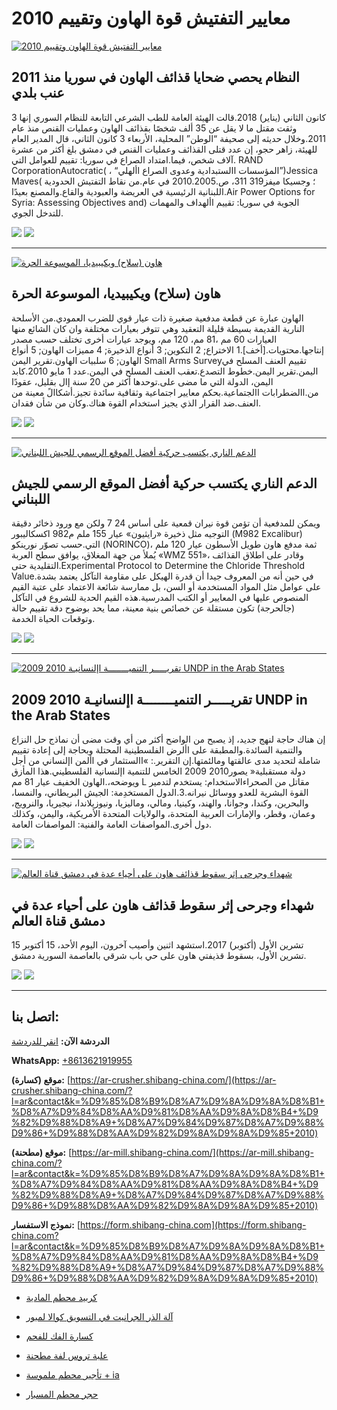 # معايير التفتيش قوة الهاون وتقييم 2010

<a href="https://swt.shibang-china.com/?l=ar&img&k=%D9%85%D8%B9%D8%A7%D9%8A%D9%8A%D8%B1+%D8%A7%D9%84%D8%AA%D9%81%D8%AA%D9%8A%D8%B4+%D9%82%D9%88%D8%A9+%D8%A7%D9%84%D9%87%D8%A7%D9%88%D9%86+%D9%88%D8%AA%D9%82%D9%8A%D9%8A%D9%85+2010" target="_blank">![معايير التفتيش قوة الهاون وتقييم 2010](http://static.shibang-china.com/all-800x300/63.jpg)</a>

## النظام يحصي ضحايا قذائف الهاون في سوريا منذ 2011 عنب بلدي
3 كانون الثاني (يناير) 2018.قالت الهيئة العامة للطب الشرعي التابعة للنظام السوري إنها وثقت مقتل ما لا يقل عن 35 ألف شخصًا بقذائف الهاون وعمليات القنص منذ عام 2011.وخلال حديثه إلى صحيفة “الوطن” المحلية، الأربعاء 3 كانون الثاني، قال المدير العام للهيئة، زاهر حجو، إن عدد قتلى القذائف وعمليات القنص في دمشق بلغ أكثر من عشرة آلاف شخص، فيما.امتداد الصراع في سوريا: تقييم للعوامل التي. RAND CorporationAutocratic( ، “المؤسسات االستبدادية وعدوى الصراع األهلي”)Jessica Maves( ؛ وجسيكا ميفز319 311، ص.2010.2005 في عام.من نقاط التفتيش الحدودية اللبنانية الرئيسية في العريضة والعبودية والقاع.والمصنع بعيدًا.Air Power Options for Syria: Assessing Objectives and) الجوية في سوريا: تقييم األهداف والمهمات للتدخل الجوي.


<a href="https://whatsapp.shibangsoft.com/WhatsApp.php" target="_blank" title="WhatsApp">![](http://static.shibang-china.com/icon/whatsapp.png)</a> <a href="https://swt.shibang-china.com/?l=ar&icon&k=%D9%85%D8%B9%D8%A7%D9%8A%D9%8A%D8%B1+%D8%A7%D9%84%D8%AA%D9%81%D8%AA%D9%8A%D8%B4+%D9%82%D9%88%D8%A9+%D8%A7%D9%84%D9%87%D8%A7%D9%88%D9%86+%D9%88%D8%AA%D9%82%D9%8A%D9%8A%D9%85+2010" target="_blank">![](http://static.shibang-china.com/icon/chat-ar.png)</a>

---

<a href="https://swt.shibang-china.com/?l=ar&img&k=%D9%85%D8%B9%D8%A7%D9%8A%D9%8A%D8%B1+%D8%A7%D9%84%D8%AA%D9%81%D8%AA%D9%8A%D8%B4+%D9%82%D9%88%D8%A9+%D8%A7%D9%84%D9%87%D8%A7%D9%88%D9%86+%D9%88%D8%AA%D9%82%D9%8A%D9%8A%D9%85+2010" target="_blank">![هاون (سلاح) ويكيبيديا، الموسوعة الحرة](http://static.shibang-china.com/all-800x300/564.jpg)</a>

## هاون (سلاح) ويكيبيديا، الموسوعة الحرة
الهاون عبارة عن قطعة مدفعية صغيرة ذات عيار قوي للضرب العمودي.من الأسلحة النارية القديمة بسيطة قليلة التعقيد وهي تتوفر بعيارات مختلفة وان كان الشائع منها العيارات 60 مم ،81 مم، 120 مم، ويوجد عيارات أخرى تختلف حسب مصدر إنتاجها.محتويات.[أخف].1 الاختراع; 2 التكوين; 3 أنواع الذخيرة; 4 مميزات الهاون; 5 أنواع الهاون; 6 سلبيات الهاون.تقرير اليمن Small Arms Surveyتقييم العنف المسلح في اليمن.تقرير اليمن.خطوط التصدع.تعقب العنف المسلح في اليمن.عدد 1 مايو 2010.كابد اليمن، الدولة التي ما مضى على.توحدها أكثر من 20 سنة إال بقليل، عقودًا من.االضطرابات االجتماعية.بحكم معايير اجتماعية وثقافية سائدة تجيز.أشكاالً معينة من العنف.ضد القرار الذي يجيز استخدام القوة هناك.وكان من شأن فقدان.


<a href="https://whatsapp.shibangsoft.com/WhatsApp.php" target="_blank" title="WhatsApp">![](http://static.shibang-china.com/icon/whatsapp.png)</a> <a href="https://swt.shibang-china.com/?l=ar&icon&k=%D9%85%D8%B9%D8%A7%D9%8A%D9%8A%D8%B1+%D8%A7%D9%84%D8%AA%D9%81%D8%AA%D9%8A%D8%B4+%D9%82%D9%88%D8%A9+%D8%A7%D9%84%D9%87%D8%A7%D9%88%D9%86+%D9%88%D8%AA%D9%82%D9%8A%D9%8A%D9%85+2010" target="_blank">![](http://static.shibang-china.com/icon/chat-ar.png)</a>

---

<a href="https://swt.shibang-china.com/?l=ar&img&k=%D9%85%D8%B9%D8%A7%D9%8A%D9%8A%D8%B1+%D8%A7%D9%84%D8%AA%D9%81%D8%AA%D9%8A%D8%B4+%D9%82%D9%88%D8%A9+%D8%A7%D9%84%D9%87%D8%A7%D9%88%D9%86+%D9%88%D8%AA%D9%82%D9%8A%D9%8A%D9%85+2010" target="_blank">![الدعم الناري يكتسب حركية أفضل الموقع الرسمي للجيش اللبناني](http://static.shibang-china.com/all-800x300/59.jpg)</a>

## الدعم الناري يكتسب حركية أفضل الموقع الرسمي للجيش اللبناني
ويمكن للمدفعية أن تؤمن قوة نيران قمعية على أساس 24 7 ولكن مع ورود ذخائر دقيقة التوجيه مثل ذخيرة «رايثيون» عيار 155 ملم م982 اكسكاليبور (M982 Excalibur) التي.حسب تصوّر نورينكو (NORINCO)، ثمة مدفع هاون طويل الأسطون عيار 120 ملم يُملأ من جهة المغلاق، يوافق سطح العربة «WMZ 551»، وقادر على اطلاق القذائف التقليدية حتى.Experimental Protocol to Determine the Chloride Threshold Value.في حين أنه من المعروف جيدا أن قدرة الهيكل على مقاومة التآكل يعتمد بشدة على عوامل مثل المواد المستخدمة أو السن، بل ممارسة شائعة الاعتماد على عتبة القيم المنصوص عليها في المعايير أو الكتب المدرسية.هذه القيم الحدية للشروع في التآكل (جالحرجة) تكون مستقلة عن خصائص بنية معينة، مما يحد بوضوح دقة تقييم حالة وتوقعات الحياة الخدمة.


<a href="https://whatsapp.shibangsoft.com/WhatsApp.php" target="_blank" title="WhatsApp">![](http://static.shibang-china.com/icon/whatsapp.png)</a> <a href="https://swt.shibang-china.com/?l=ar&icon&k=%D9%85%D8%B9%D8%A7%D9%8A%D9%8A%D8%B1+%D8%A7%D9%84%D8%AA%D9%81%D8%AA%D9%8A%D8%B4+%D9%82%D9%88%D8%A9+%D8%A7%D9%84%D9%87%D8%A7%D9%88%D9%86+%D9%88%D8%AA%D9%82%D9%8A%D9%8A%D9%85+2010" target="_blank">![](http://static.shibang-china.com/icon/chat-ar.png)</a>

---

<a href="https://swt.shibang-china.com/?l=ar&img&k=%D9%85%D8%B9%D8%A7%D9%8A%D9%8A%D8%B1+%D8%A7%D9%84%D8%AA%D9%81%D8%AA%D9%8A%D8%B4+%D9%82%D9%88%D8%A9+%D8%A7%D9%84%D9%87%D8%A7%D9%88%D9%86+%D9%88%D8%AA%D9%82%D9%8A%D9%8A%D9%85+2010" target="_blank">![تقريـــــر التنميــــــــة اإلنسانيـة 2010 2009 UNDP in the Arab States](http://static.shibang-china.com/all-800x300/1437.jpg)</a>

## تقريـــــر التنميــــــــة اإلنسانيـة 2010 2009 UNDP in the Arab States
إن هناك حاجة لنهج جديد، إذ يصبح من الواضح أكثر من أي وقت مضى أن نماذج حل النزاع والتنمية السائدة.والمطبقة على األرض الفلسطينية المحتلة وبحاجة إلى إعادة تقييم شاملة لتحديد مدى عالقتها ومالئمتها.إن التقرير.: »االستثمار في األمن اإلنساني من أجل دولة مستقبلية« يصور2010 2009 الخامس للتنمية اإلنسانية الفلسطيني.هذا المأزق ويوضحه،.الهاون الخفيف عيار 81 مم L مقاتل من الصحراءالاستخدام: يستخدم لتدمير القوة البشرية للعدو ووسائل نيرانه.3.الدول المستخدِمة: الجيش البريطاني، والنمسا، والبحرين، وكندا، وجوانا، والهند، وكينيا، ومالي، وماليزيا، ونيوزيلاندا، نيجيريا، والنرويج، وعمان، وقطر، والإمارات العربية المتحدة، والولايات المتحدة الأمريكية، واليمن، وكذلك دول أخرى.المواصفات العامة والفنية: المواصفات العامة.


<a href="https://whatsapp.shibangsoft.com/WhatsApp.php" target="_blank" title="WhatsApp">![](http://static.shibang-china.com/icon/whatsapp.png)</a> <a href="https://swt.shibang-china.com/?l=ar&icon&k=%D9%85%D8%B9%D8%A7%D9%8A%D9%8A%D8%B1+%D8%A7%D9%84%D8%AA%D9%81%D8%AA%D9%8A%D8%B4+%D9%82%D9%88%D8%A9+%D8%A7%D9%84%D9%87%D8%A7%D9%88%D9%86+%D9%88%D8%AA%D9%82%D9%8A%D9%8A%D9%85+2010" target="_blank">![](http://static.shibang-china.com/icon/chat-ar.png)</a>

---

<a href="https://swt.shibang-china.com/?l=ar&img&k=%D9%85%D8%B9%D8%A7%D9%8A%D9%8A%D8%B1+%D8%A7%D9%84%D8%AA%D9%81%D8%AA%D9%8A%D8%B4+%D9%82%D9%88%D8%A9+%D8%A7%D9%84%D9%87%D8%A7%D9%88%D9%86+%D9%88%D8%AA%D9%82%D9%8A%D9%8A%D9%85+2010" target="_blank">![شهداء وجرحى إثر سقوط قذائف هاون على أحياء عدة في دمشق قناة العالم](http://static.shibang-china.com/all-800x300/1135.jpg)</a>

## شهداء وجرحى إثر سقوط قذائف هاون على أحياء عدة في دمشق قناة العالم
15 تشرين الأول (أكتوبر) 2017.استشهد اثنين وأصيب آخرون، اليوم الأحد، 15 أكتوبر تشرين الأول، بسقوط قذيفتي هاون على حي باب شرقي بالعاصمة السورية دمشق.

<a href="https://whatsapp.shibangsoft.com/WhatsApp.php" target="_blank" title="WhatsApp">![](http://static.shibang-china.com/icon/whatsapp.png)</a> <a href="https://swt.shibang-china.com/?l=ar&icon&k=%D9%85%D8%B9%D8%A7%D9%8A%D9%8A%D8%B1+%D8%A7%D9%84%D8%AA%D9%81%D8%AA%D9%8A%D8%B4+%D9%82%D9%88%D8%A9+%D8%A7%D9%84%D9%87%D8%A7%D9%88%D9%86+%D9%88%D8%AA%D9%82%D9%8A%D9%8A%D9%85+2010" target="_blank">![](http://static.shibang-china.com/icon/chat-ar.png)</a>

---
## اتصل بنا:

**الدردشة الآن:** [انقر للدردشة](https://swt.shibang-china.com?l=ar&contact&k=%D9%85%D8%B9%D8%A7%D9%8A%D9%8A%D8%B1+%D8%A7%D9%84%D8%AA%D9%81%D8%AA%D9%8A%D8%B4+%D9%82%D9%88%D8%A9+%D8%A7%D9%84%D9%87%D8%A7%D9%88%D9%86+%D9%88%D8%AA%D9%82%D9%8A%D9%8A%D9%85+2010)

**WhatsApp:**  [+8613621919955](https://whatsapp.shibangsoft.com/WhatsApp.php)

**موقع (كسارة):** [https://ar-crusher.shibang-china.com/](https://ar-crusher.shibang-china.com/?l=ar&contact&k=%D9%85%D8%B9%D8%A7%D9%8A%D9%8A%D8%B1+%D8%A7%D9%84%D8%AA%D9%81%D8%AA%D9%8A%D8%B4+%D9%82%D9%88%D8%A9+%D8%A7%D9%84%D9%87%D8%A7%D9%88%D9%86+%D9%88%D8%AA%D9%82%D9%8A%D9%8A%D9%85+2010)

**موقع (مطحنة):** [https://ar-mill.shibang-china.com/](https://ar-mill.shibang-china.com/?l=ar&contact&k=%D9%85%D8%B9%D8%A7%D9%8A%D9%8A%D8%B1+%D8%A7%D9%84%D8%AA%D9%81%D8%AA%D9%8A%D8%B4+%D9%82%D9%88%D8%A9+%D8%A7%D9%84%D9%87%D8%A7%D9%88%D9%86+%D9%88%D8%AA%D9%82%D9%8A%D9%8A%D9%85+2010)

**نموذج الاستفسار:** [https://form.shibang-china.com](https://form.shibang-china.com?l=ar&contact&k=%D9%85%D8%B9%D8%A7%D9%8A%D9%8A%D8%B1+%D8%A7%D9%84%D8%AA%D9%81%D8%AA%D9%8A%D8%B4+%D9%82%D9%88%D8%A9+%D8%A7%D9%84%D9%87%D8%A7%D9%88%D9%86+%D9%88%D8%AA%D9%82%D9%8A%D9%8A%D9%85+2010)

* [كربيد محطم المادية](../29/%D9%83%D8%B1%D8%A8%D9%8A%D8%AF%20%D9%85%D8%AD%D8%B7%D9%85%20%D8%A7%D9%84%D9%85%D8%A7%D8%AF%D9%8A%D8%A9.md)

* [آلة الذر الجرانيت في التسويق كوالا لمبور](../27/%D8%A2%D9%84%D8%A9%20%D8%A7%D9%84%D8%B0%D8%B1%20%D8%A7%D9%84%D8%AC%D8%B1%D8%A7%D9%86%D9%8A%D8%AA%20%D9%81%D9%8A%20%D8%A7%D9%84%D8%AA%D8%B3%D9%88%D9%8A%D9%82%20%D9%83%D9%88%D8%A7%D9%84%D8%A7%20%D9%84%D9%85%D8%A8%D9%88%D8%B1.md)

* [كسارة الفك للفحم](../29/%D9%83%D8%B3%D8%A7%D8%B1%D8%A9%20%D8%A7%D9%84%D9%81%D9%83%20%D9%84%D9%84%D9%81%D8%AD%D9%85.md)

* [علبة تروس لفة مطحنة](../28/%D8%B9%D9%84%D8%A8%D8%A9%20%D8%AA%D8%B1%D9%88%D8%B3%20%D9%84%D9%81%D8%A9%20%D9%85%D8%B7%D8%AD%D9%86%D8%A9.md)

* [تأجير محطم ملموسة + ia](../27/%D8%AA%D8%A3%D8%AC%D9%8A%D8%B1%20%D9%85%D8%AD%D8%B7%D9%85%20%D9%85%D9%84%D9%85%D9%88%D8%B3%D8%A9%20%2B%20ia.md)

* [حجر محطم المسبار](../30/%D8%AD%D8%AC%D8%B1%20%D9%85%D8%AD%D8%B7%D9%85%20%D8%A7%D9%84%D9%85%D8%B3%D8%A8%D8%A7%D8%B1.md)